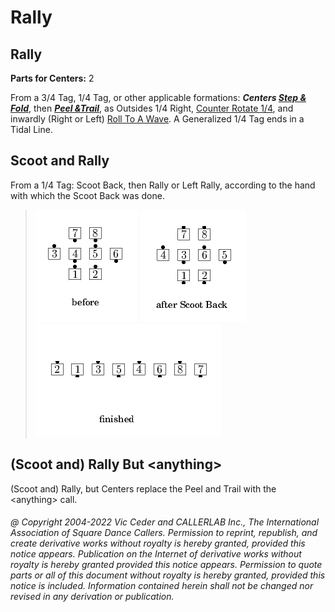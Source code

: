 
# Rally

## Rally
**Parts for Centers:** 2  

From a 3/4 Tag, 1/4 Tag, or other applicable formations:
***Centers [Step & Fold](../c1/step_and_fold.md)***,
then ***[Peel &Trail](../a2/peel_and_trail.md)***,
as Outsides 1/4 Right,
[Counter Rotate 1/4](../c1/counter_rotate.md),
and inwardly (Right or Left) [Roll To A Wave](../a1/right_roll_to_a_wave.md).
A Generalized 1/4 Tag ends in a Tidal Line.

## Scoot and Rally

From a 1/4 Tag: Scoot Back, then Rally or Left Rally,
according to the hand with which the Scoot Back was done.

> 
> ![alt](rally-1.png)
> ![alt](rally-2.png)
> ![alt](rally-3.png)
> 

## (Scoot and) Rally But \<anything>

(Scoot and) Rally, but Centers replace the Peel and Trail
with the \<anything> call.

###### @ Copyright 2004-2022 Vic Ceder and CALLERLAB Inc., The International Association of Square Dance Callers. Permission to reprint, republish, and create derivative works without royalty is hereby granted, provided this notice appears. Publication on the Internet of derivative works without royalty is hereby granted provided this notice appears. Permission to quote parts or all of this document without royalty is hereby granted, provided this notice is included. Information contained herein shall not be changed nor revised in any derivation or publication.
<!-- Parts
Rally1
Rally2
-->